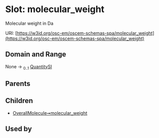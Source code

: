
# Slot: molecular_weight

Molecular weight in Da

URI: [https://w3id.org/osc-em/oscem-schemas-spa/molecular_weight](https://w3id.org/osc-em/oscem-schemas-spa/molecular_weight)


## Domain and Range

None &#8594;  <sub>0..1</sub> [QuantitySI](QuantitySI.md)

## Parents


## Children

 *  [OverallMolecule➞molecular_weight](OverallMolecule_molecular_weight.md)

## Used by


